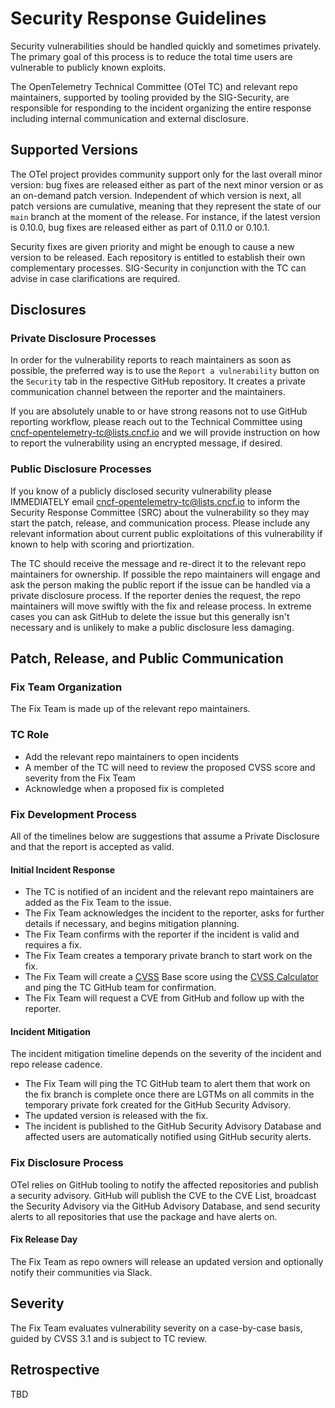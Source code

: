 # Security Response Guidelines

Security vulnerabilities should be handled quickly and sometimes privately. The
primary goal of this process is to reduce the total time users are vulnerable to
publicly known exploits.

The OpenTelemetry Technical Committee (OTel TC) and relevant repo maintainers,
supported by tooling provided by the SIG-Security, are responsible for
responding to the incident organizing the entire response including internal
communication and external disclosure.

## Supported Versions

The OTel project provides community support only for the last overall minor
version: bug fixes are released either as part of the next minor version or as
an on-demand patch version. Independent of which version is next, all patch
versions are cumulative, meaning that they represent the state of our `main`
branch at the moment of the release. For instance, if the latest version is
0.10.0, bug fixes are released either as part of 0.11.0 or 0.10.1.

Security fixes are given priority and might be enough to cause a new version to
be released. Each repository is entitled to establish their own complementary
processes. SIG-Security in conjunction with the TC can advise in case
clarifications are required.  

## Disclosures

### Private Disclosure Processes

In order for the vulnerability reports to reach maintainers as soon as possible,
the preferred way is to use the `Report a vulnerability` button on the
`Security` tab in the respective GitHub repository. It creates a private
communication channel between the reporter and the maintainers.

If you are absolutely unable to or have strong reasons not to use GitHub
reporting workflow, please reach out to the Technical Committee using
[cncf-opentelemetry-tc@lists.cncf.io](mailto:cncf-opentelemetry-tc@lists.cncf.io)
and we will provide instruction on how to report the vulnerability using an
encrypted message, if desired.

[gh-organization]: https://github.com/open-telemetry

### Public Disclosure Processes

If you know of a publicly disclosed security vulnerability please IMMEDIATELY
email
[cncf-opentelemetry-tc@lists.cncf.io](mailto:cncf-opentelemetry-tc@lists.cncf.io)
to inform the Security Response Committee (SRC) about the vulnerability so they
may start the patch, release, and communication process. Please include any relevant
information about current public exploitations of this vulnerability if known to
help with scoring and priortization.

The TC should receive the message and re-direct it to the relevant repo
maintainers for ownership. If possible the repo maintainers will engage and ask
the person making the public report if the issue can be handled via a private
disclosure process. If the reporter denies the request, the repo maintainers
will move swiftly with the fix and release process. In extreme cases you can ask
GitHub to delete the issue but this generally isn't necessary and is unlikely to
make a public disclosure less damaging.

## Patch, Release, and Public Communication

### Fix Team Organization

The Fix Team is made up of the relevant repo maintainers.

### TC Role

- Add the relevant repo maintainers to open incidents
- A member of the TC will need to review the proposed CVSS score and severity from the Fix Team
- Acknowledge when a proposed fix is completed

### Fix Development Process

All of the timelines below are suggestions that assume a Private Disclosure and
that the report is accepted as valid.

#### Initial Incident Response

- The TC is notified of an incident and the relevant repo maintainers are added
  as the Fix Team to the issue.
- The Fix Team acknowledges the incident to the reporter, asks for further
  details if necessary, and begins mitigation planning.
- The Fix Team confirms with the reporter if the incident is valid and requires
  a fix.
- The Fix Team creates a temporary private branch to start work on the fix.
- The Fix Team will create a
  [CVSS](https://www.first.org/cvss/specification-document) Base score using the
  [CVSS Calculator](https://www.first.org/cvss/calculator/3.1) and ping the TC
  GitHub team for confirmation.
- The Fix Team will request a CVE from GitHub and follow up with the reporter.

#### Incident Mitigation

The incident mitigation timeline depends on the severity of the incident and
repo release cadence.

- The Fix Team will ping the TC GitHub team to alert them that work on the fix
  branch is complete once there are LGTMs on all commits in the temporary
  private fork created for the GitHub Security Advisory.
- The updated version is released with the fix.
- The incident is published to the GitHub Security Advisory Database and
  affected users are automatically notified using GitHub security alerts.

### Fix Disclosure Process

OTel relies on GitHub tooling to notify the affected repositories and publish a
security advisory. GitHub will publish the CVE to the CVE List, broadcast the
Security Advisory via the GitHub Advisory Database, and send security alerts to
all repositories that use the package and have alerts on.

#### Fix Release Day

The Fix Team as repo owners will release an updated version and optionally
notify their communities via Slack.

## Severity

The Fix Team evaluates vulnerability severity on a case-by-case
basis, guided by CVSS 3.1 and is subject to TC review.

## Retrospective

TBD

